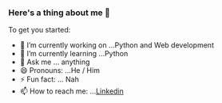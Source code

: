 ### Here's a thing about me 👋

To get you started:

- 🔭 I’m currently working on ...Python and Web development
- 🌱 I’m currently learning ...Python
- 💬 Ask me ... anything
- 😄 Pronouns: ...He / Him
- ⚡ Fun fact: ... Nah
-  📫 How to reach me: ...[Linkedin](https://www.linkedin.com/in/murxli)
